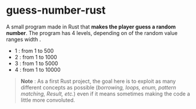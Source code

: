 # guess-number-rust
A small program made in Rust that **makes the player guess a random number**. 
The program has 4 levels, depending on of the random value ranges width .
- 1 : from 1 to 500
- 2 : from 1 to 1000
- 3 : from 1 to 5000
- 4 : from 1 to 10000

> **Note** : As a first Rust project, the goal here is to exploit as many different concepts 
as possible (*borrowing, loops, enum, pattern matching, Result, etc.*) even if it 
means sometimes making the code a little more convoluted.
